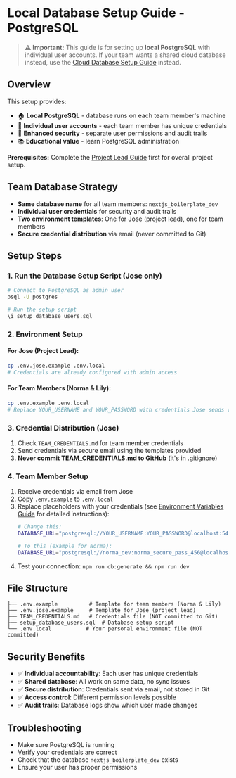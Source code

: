 # Local Database Setup Guide - PostgreSQL

> **⚠️ Important:** This guide is for setting up **local PostgreSQL** with individual user accounts. If your team wants a shared cloud database instead, use the [Cloud Database Setup Guide](./DATABASE_SETUP_GUIDE.md) instead.

## Overview
This setup provides:
- 🏠 **Local PostgreSQL** - database runs on each team member's machine
- 👥 **Individual user accounts** - each team member has unique credentials  
- 🔐 **Enhanced security** - separate user permissions and audit trails
- 📚 **Educational value** - learn PostgreSQL administration

**Prerequisites:** Complete the [Project Lead Guide](./PROJECT_LEAD_GUIDE.md) first for overall project setup.

## Team Database Strategy
- **Same database name** for all team members: `nextjs_boilerplate_dev`
- **Individual user credentials** for security and audit trails
- **Two environment templates**: One for Jose (project lead), one for team members
- **Secure credential distribution** via email (never committed to Git)

## Setup Steps

### 1. Run the Database Setup Script (Jose only)
```bash
# Connect to PostgreSQL as admin user
psql -U postgres

# Run the setup script
\i setup_database_users.sql
```

### 2. Environment Setup

#### For Jose (Project Lead):
```bash
cp .env.jose.example .env.local
# Credentials are already configured with admin access
```

#### For Team Members (Norma & Lily):
```bash
cp .env.example .env.local
# Replace YOUR_USERNAME and YOUR_PASSWORD with credentials Jose sends via email
```

### 3. Credential Distribution (Jose)
1. Check `TEAM_CREDENTIALS.md` for team member credentials
2. Send credentials via secure email using the templates provided
3. **Never commit TEAM_CREDENTIALS.md to GitHub** (it's in .gitignore)

### 4. Team Member Setup
1. Receive credentials via email from Jose
2. Copy `.env.example` to `.env.local`
3. Replace placeholders with your credentials (see [Environment Variables Guide](./ENVIRONMENT_VARIABLES_GUIDE.md) for detailed instructions):
   ```bash
   # Change this:
   DATABASE_URL="postgresql://YOUR_USERNAME:YOUR_PASSWORD@localhost:5432/nextjs_boilerplate_dev"
   
   # To this (example for Norma):
   DATABASE_URL="postgresql://norma_dev:norma_secure_pass_456@localhost:5432/nextjs_boilerplate_dev"
   ```
4. Test your connection: `npm run db:generate && npm run dev`

## File Structure
```
├── .env.example          # Template for team members (Norma & Lily)
├── .env.jose.example     # Template for Jose (project lead)
├── TEAM_CREDENTIALS.md   # Credentials file (NOT committed to Git)
├── setup_database_users.sql  # Database setup script
└── .env.local           # Your personal environment file (NOT committed)
```

## Security Benefits
- ✅ **Individual accountability**: Each user has unique credentials
- ✅ **Shared database**: All work on same data, no sync issues
- ✅ **Secure distribution**: Credentials sent via email, not stored in Git
- ✅ **Access control**: Different permission levels possible
- ✅ **Audit trails**: Database logs show which user made changes

## Troubleshooting
- Make sure PostgreSQL is running
- Verify your credentials are correct
- Check that the database `nextjs_boilerplate_dev` exists
- Ensure your user has proper permissions
